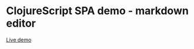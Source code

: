 # ClojureScript SPA demo - markdown editor 

[Live demo](https://elastic-hopper-6c39d8.netlify.app/)